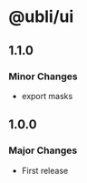 # @ubli/ui

## 1.1.0

### Minor Changes

- export masks

## 1.0.0

### Major Changes

- First release
